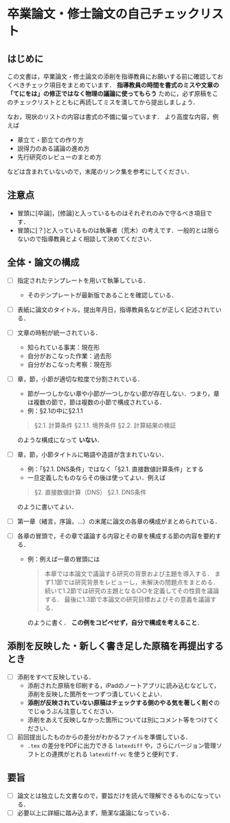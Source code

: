 # 卒業論文・修士論文の自己チェックリスト

## はじめに

この文書は，卒業論文・修士論文の添削を指導教員にお願いする前に確認しておくべきチェック項目をまとめています．
**指導教員の時間を書式のミスや文章の「てにをは」の修正ではなく物理の議論に使ってもらう** ために，必ず原稿をこのチェックリストとともに再読してミスを潰してから提出しましょう．

なお，現状のリストの内容は書式の不備に偏っています．
より高度な内容，例えば

- 章立て・節立ての作り方
- 説得力のある議論の進め方
- 先行研究のレビューのまとめ方

などは含まれていないので，末尾のリンク集を参考にしてください．

## 注意点

- 冒頭に[卒論]，[修論]と入っているものはそれぞれのみで守るべき項目です．
- 冒頭に[？]と入っているものは執筆者（荒木）の考えです．一般的とは限らないので指導教員とよく相談して決めてください．

## 全体・論文の構成

- [ ] 指定されたテンプレートを用いて執筆している．
  - そのテンプレートが最新版であることを確認している．
- [ ] 表紙に論文のタイトル，提出年月日，指導教員名などが正しく記述されている．
- [ ] 文章の時制が統一されている．
  - 知られている事実：現在形
  - 自分がおこなった作業：過去形
  - 自分がおこなった考察：現在形
- [ ] 章，節，小節が適切な粒度で分割されている．
  - 節が一つしかない章や小節が一つしかない節が存在しない．つまり，章は複数の節で，節は複数の小節で構成されている．
  - 例：§2.1の中に§2.1.1

  > §2.1. 計算条件
  >     §2.1.1. 境界条件
  > §2.2. 計算結果の検証

  のような構成になって **いない**．
- [ ] 章，節，小節タイトルに略語や造語が含まれていない．
  - 例：「§2.1. DNS条件」ではなく「§2.1. 直接数値計算条件」とする
  - 一旦定義したものならその後は使ってよい．例えば

  > §2. 直接数値計算（DNS）
  >     §2.1. DNS条件

  のように書いてよい．
- [ ] 第一章（緒言，序論，...）の末尾に論文の各章の構成がまとめられている．
- [ ] 各章の冒頭で，その章で議論する内容とその章を構成する節の内容を要約する．
  - 例：例えば一章の冒頭には

    > 本章では本論文で議論する研究の背景および主題を導入する．
    > まず1.1節では研究背景をレビューし，未解決の問題点をまとめる．
    > 続いて1.2節では研究の主題となる○○を定義してその性質を議論する．
    > 最後に1.3節で本論文の研究目標およびその意義を議論する．

    のように書く．
    **この例をコピペせず，自分で構成を考えること**．

## 添削を反映した・新しく書き足した原稿を再提出するとき

- [ ] 添削をすべて反映している．
  - 添削された原稿を印刷する，iPadのノートアプリに読み込むなどして，添削を反映した箇所を一つずつ潰していくとよい．
  - **添削が反映されていない原稿はチェックする側のやる気を著しく削ぐ**のでじゅうぶん注意してください．
  - 添削をあえて反映しなかった箇所については別にコメント等をつけてください．
- [ ] 前回提出したものからの差分がわかるファイルを準備している．
  - `.tex` の差分をPDFに出力できる `latexdiff` や，さらにバージョン管理ソフトとの連携がとれる `latexdiff-vc` を使うと便利です．

## 要旨

- [ ] 論文とは独立した文書なので，要旨だけを読んで理解できるものになっている．
- [ ] 必要以上に詳細に踏み込まず，簡潔な議論になっている．
